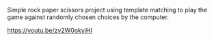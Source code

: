 Simple rock paper scissors project using template matching to play the game against randomly chosen choices by the computer.

https://youtu.be/zv2W0okyiHI 
